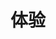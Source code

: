 ---
title: "体验"
description: "个人见解及体验"
slug: "experience"
image: "vino-li-fl5vjdLMUts-unsplash.jpg"
---